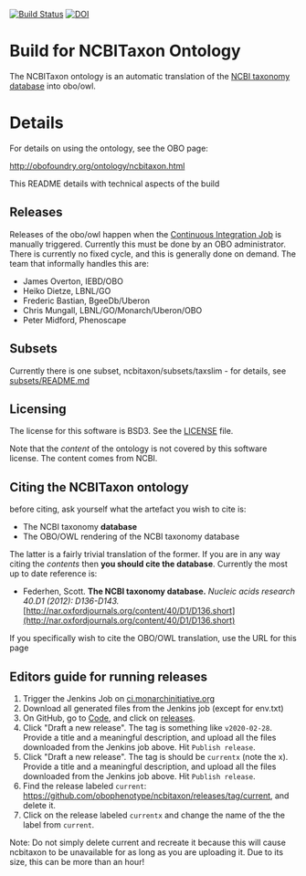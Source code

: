 [![Build Status](https://travis-ci.org/obophenotype/ncbitaxon.svg?branch=master)](https://travis-ci.org/obophenotype/ncbitaxon)
[![DOI](https://zenodo.org/badge/13996/obophenotype/ncbitaxon.svg)](https://zenodo.org/badge/latestdoi/13996/obophenotype/ncbitaxon)


# Build for NCBITaxon Ontology

The NCBITaxon ontology is an automatic translation of the [NCBI taxonomy database](http://www.ncbi.nlm.nih.gov/taxonomy) into obo/owl.

# Details

For details on using the ontology, see the OBO page:

http://obofoundry.org/ontology/ncbitaxon.html

This README details with technical aspects of the build

## Releases

Releases of the obo/owl happen when the [Continuous Integration
Job](http://build.berkeleybop.org/job/build-ncbitaxon/) is manually
triggered. Currently this must be done by an OBO administrator. There
is currently no fixed cycle, and this is generally done on demand. The
team that informally handles this are:

 * James Overton, IEBD/OBO
 * Heiko Dietze, LBNL/GO
 * Frederic Bastian, BgeeDb/Uberon
 * Chris Mungall, LBNL/GO/Monarch/Uberon/OBO
 * Peter Midford, Phenoscape

## Subsets

Currently there is one subset, ncbitaxon/subsets/taxslim - for details, see [subsets/README.md](subsets/README.md)

## Licensing

The license for this software is BSD3. See the [LICENSE](LICENSE) file.

Note that the *content* of the ontology is not covered by this software license. The content comes from NCBI.

## Citing the NCBITaxon ontology

before citing, ask yourself what the artefact you wish to cite is:

 * The NCBI taxonomy **database**
 * The OBO/OWL rendering of the NCBI taxonomy database

The latter is a fairly trivial translation of the former. If you are in any way citing the *contents* then **you should cite the database**. Currently the most up to date reference is:

 * Federhen, Scott. **The NCBI taxonomy database.** *Nucleic acids research 40.D1 (2012): D136-D143.* [http://nar.oxfordjournals.org/content/40/D1/D136.short](http://nar.oxfordjournals.org/content/40/D1/D136.short)

If you specifically wish to cite the OBO/OWL translation, use the URL for this page

## Editors guide for running releases

1. Trigger the Jenkins Job on [ci.monarchinitiative.org](https://ci.monarchinitiative.org/view/pipelines/job/ncbi_taxon/)
2. Download all generated files from the Jenkins job (except for env.txt)
3. On GitHub, go to [Code](https://github.com/obophenotype/ncbitaxon), and click on [releases](https://github.com/obophenotype/ncbitaxon/releases).
4. Click "Draft a new release". The tag is something like `v2020-02-28`. Provide a title and a meaningful description, and upload all the files downloaded from the Jenkins job above. Hit `Publish release`.
5. Click "Draft a new release". The tag is should be `currentx` (note the x). Provide a title and a meaningful description, and upload all the files downloaded from the Jenkins job above. Hit `Publish release`.
6. Find the release labeled `current`: https://github.com/obophenotype/ncbitaxon/releases/tag/current, and delete it.
7. Click on the release labeled `currentx` and change the name of the the label from `current`. 

Note: Do not simply delete current and recreate it because this will cause ncbitaxon to be unavailable for as long as you are uploading it. Due to its size, this can be more than an hour!


